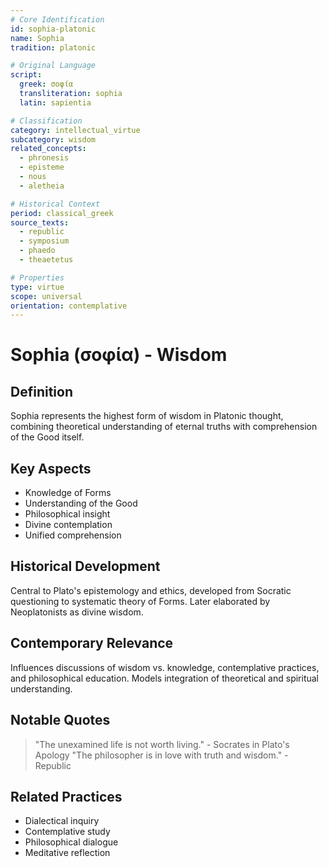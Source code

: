 ```yaml
---
# Core Identification
id: sophia-platonic
name: Sophia
tradition: platonic

# Original Language
script:
  greek: σοφία
  transliteration: sophia
  latin: sapientia

# Classification
category: intellectual_virtue
subcategory: wisdom
related_concepts:
  - phronesis
  - episteme
  - nous
  - aletheia

# Historical Context
period: classical_greek
source_texts:
  - republic
  - symposium
  - phaedo
  - theaetetus

# Properties
type: virtue
scope: universal
orientation: contemplative
---
```


# Sophia (σοφία) - Wisdom

## Definition
Sophia represents the highest form of wisdom in Platonic thought, combining theoretical understanding of eternal truths with comprehension of the Good itself.

## Key Aspects
- Knowledge of Forms
- Understanding of the Good
- Philosophical insight
- Divine contemplation
- Unified comprehension

## Historical Development
Central to Plato's epistemology and ethics, developed from Socratic questioning to systematic theory of Forms. Later elaborated by Neoplatonists as divine wisdom.

## Contemporary Relevance
Influences discussions of wisdom vs. knowledge, contemplative practices, and philosophical education. Models integration of theoretical and spiritual understanding.

## Notable Quotes
> "The unexamined life is not worth living." - Socrates in Plato's Apology
> "The philosopher is in love with truth and wisdom." - Republic

## Related Practices
- Dialectical inquiry
- Contemplative study
- Philosophical dialogue
- Meditative reflection